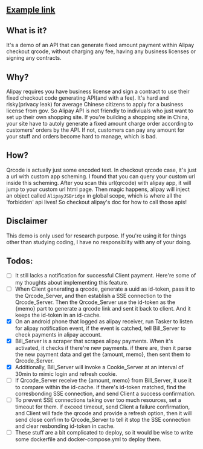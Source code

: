 ## [Example link](https://blipay.xyz)

## What is it?
It's a demo of an API that can generate fixed amount payment within Alipay checkout qrcode, without charging any fee, having any business licenses or signing any contracts.

## Why?
Alipay requires you have business license and sign a contract to use their fixed checkout code generating API(and with a fee). It's hard and risky(privacy leak) for average Chinese citizens to apply for a business license from gov. So Alipay API is not friendly to indiviuals who just want to set up their own shopping site. If you're building a shopping site in China, your site have to autoly generate a fixed amount charge order according to customers' orders by the API. If not, customers can pay any amount for your stuff and orders become hard to manage, which is bad.

## How?
Qrcode is actually just some encoded text. In checkout qrcode case, it's just a url with custom app scheming. I found that you can query your custom url inside this scheming. After you scan this url(qrcode) with alipay app, it will jump to your custom url html page. Then magic happens, alipay will inject an object called `AlipayJSBridge` in global scope, which is where all the 'forbidden' api lives! So checkout alipay's doc for how to call those apis!

## Disclaimer
This demo is only used for research purpose. If you're using it for things other than studying coding, I have no responsiblity with any of your doing.

## Todos:
- [ ] It still lacks a notification for successful Client payment. Here're some of my thoughts about implementing this feature.
- [ ] When Client generating a qrcode, generate a uuid as id-token, pass it to the Qrcode_Server, and then establish a SSE connection to the Qrcode_Server. Then the Qrcode_Server use the id-token as the {memo} part to generate a qrcode link and sent it back to client. And it keeps the id-token in an id-cache.
- [x] On an android phone that logged as alipay receiver, run Tasker to listen for alipay notification event, if the event is catched, tell Bill_Server to check payments in alipay account.
- [x] Bill_Server is a scraper that scrapes alipay payments. When it's activated, it checks if there're new payments. if there are, then it parse the new payment data and get the {amount, memo}, then sent them to Qrcode_Server.
- [x] Additionally, Bill_Server will invoke a Cookie_Server at an interval of 30min to mimic login and refresh cookie.
- [ ] If Qrcode_Server receive the {amount, memo} from Bill_Server, it use it to compare within the id-cache. if there's id-token matched, find the corresbonding SSE connection, and send Client a success confirmation.
- [ ] To prevent SSE connections taking over too much resources, set a timeout for them. if exceed timeout, send Client a failure confirmation, and Client will fade the qrcode and provide a refresh option, then it will send close confirm to Qrcode_Server to tell it stop the SSE connection and clear resbonding id-token in cache.
- [ ] These stuff are a bit complicated to deploy, so it would be wise to write some dockerfile and docker-compose.yml to deploy them.
